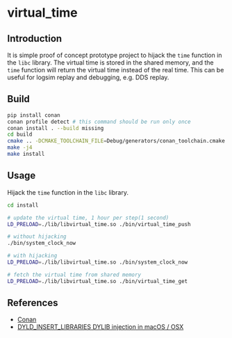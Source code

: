 # virtual_time

## Introduction

It is simple proof of concept prototype project to hijack the `time` function in the `libc` library. The virtual time is stored in the shared memory, and the `time` function will return the virtual time instead of the real time.
This can be useful for logsim replay and debugging, e.g. DDS replay.

## Build

```bash
pip install conan
conan profile detect # this command should be run only once
conan install . --build missing
cd build 
cmake .. -DCMAKE_TOOLCHAIN_FILE=Debug/generators/conan_toolchain.cmake -DCMAKE_BUILD_TYPE=Debug -DCMAKE_INSTALL_PREFIX=install
make -j4
make install
```

## Usage

Hijack the `time` function in the `libc` library.

```bash
cd install

# update the virtual time, 1 hour per step(1 second)
LD_PRELOAD=./lib/libvirtual_time.so ./bin/virtual_time_push

# without hijacking
./bin/system_clock_now

# with hijacking
LD_PRELOAD=./lib/libvirtual_time.so ./bin/system_clock_now

# fetch the virtual time from shared memory
LD_PRELOAD=./lib/libvirtual_time.so ./bin/virtual_time_get
```

## References

- [Conan](https://conan.io/)
- [DYLD_INSERT_LIBRARIES DYLIB injection in macOS / OSX ](https://theevilbit.github.io/posts/dyld_insert_libraries_dylib_injection_in_macos_osx_deep_dive)
